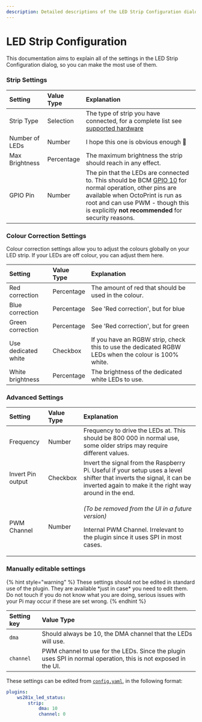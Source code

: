 ```yaml
---
description: Detailed descriptions of the LED Strip Configuration dialog.
---
```


# LED Strip Configuration

This documentation aims to explain all of the settings in the LED Strip Configuration dialog, so you can make the most use of them.

### **Strip Settings**

| Setting | Value Type | Explanation |
| :--- | :--- | :--- |
| Strip Type | Selection | The type of strip you have connected, for a complete list see [supported hardware](../guides/setup-guide-1/supported-hardware.md#led-strips) |
| Number of LEDs | Number | I hope this one is obvious enough 🙂 |
| Max Brightness | Percentage | The maximum brightness the strip should reach in any effect. |
| GPIO Pin | Number | The pin that the LEDs are connected to. This should be BCM [GPIO 10](https://pinout.xyz/pinout/pin19_gpio10) for normal operation, other pins are available when OctoPrint is run as root and can use PWM - though this is explicitly **not recommended** for security reasons. |

### Colour Correction Settings

Colour correction settings allow you to adjust the colours globally on your LED strip. If your LEDs are off colour, you can adjust them here.

| Setting | Value Type | Explanation |
| :--- | :--- | :--- |
| Red correction | Percentage | The amount of red that should be used in the colour. |
| Blue correction | Percentage | See 'Red correction', but for blue |
| Green correction | Percentage | See 'Red correction', but for green |
| Use dedicated white | Checkbox | If you have an RGBW strip, check this to use the dedicated RGBW LEDs when the colour is 100% white. |
| White brightness | Percentage | The brightness of the dedicated white LEDs to use. |

### Advanced Settings

<table>
  <thead>
    <tr>
      <th style="text-align:left">Setting</th>
      <th style="text-align:left">Value Type</th>
      <th style="text-align:left">Explanation</th>
    </tr>
  </thead>
  <tbody>
    <tr>
      <td style="text-align:left">Frequency</td>
      <td style="text-align:left">Number</td>
      <td style="text-align:left">Frequency to drive the LEDs at. This should be 800 000 in normal use,
        some older strips may require different values.</td>
    </tr>
    <tr>
      <td style="text-align:left">Invert Pin output</td>
      <td style="text-align:left">Checkbox</td>
      <td style="text-align:left">Invert the signal from the Raspberry Pi. Useful if your setup uses a level
        shifter that inverts the signal, it can be inverted again to make it the
        right way around in the end.</td>
    </tr>
    <tr>
      <td style="text-align:left">PWM Channel</td>
      <td style="text-align:left">Number</td>
      <td style="text-align:left">
        <p><em>(To be removed from the UI in a future version)</em>
        </p>
        <p>Internal PWM Channel. Irrelevant to the plugin since it uses SPI in most
          cases.</p>
      </td>
    </tr>
  </tbody>
</table>

### Manually editable settings

{% hint style="warning" %}
These settings should not be edited in standard use of the plugin. They are available \*just in case\* you need to edit them. Do not touch if you do not know what you are doing, serious issues with your Pi may occur if these are set wrong.
{% endhint %}

| Setting key | Value Type |
| :--- | :--- |
| `dma` | Should always be 10, the DMA channel that the LEDs will use. |
| `channel` | PWM channel to use for the LEDs. Since the plugin uses SPI in normal operation, this is not exposed in the UI. |

These settings can be edited from [`config.yaml`](https://docs.octoprint.org/en/devel/configuration/config_yaml.html), in the following format:

```yaml
plugins:
    ws281x_led_status:
        strip:
            dma: 10
            channel: 0
```

